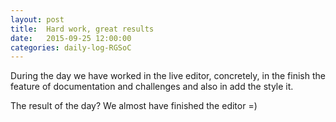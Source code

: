 ```yaml
---
layout: post
title:  Hard work, great results
date:   2015-09-25 12:00:00
categories: daily-log-RGSoC
---
```


During the day we have worked in the live editor, concretely, in the finish the feature of documentation and challenges and also in add the style it.

The result of the day?
We almost have finished the editor =)
